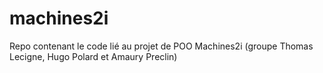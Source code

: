 # machines2i
Repo contenant le code lié au projet de POO Machines2i (groupe Thomas Lecigne, Hugo Polard et Amaury Preclin)
